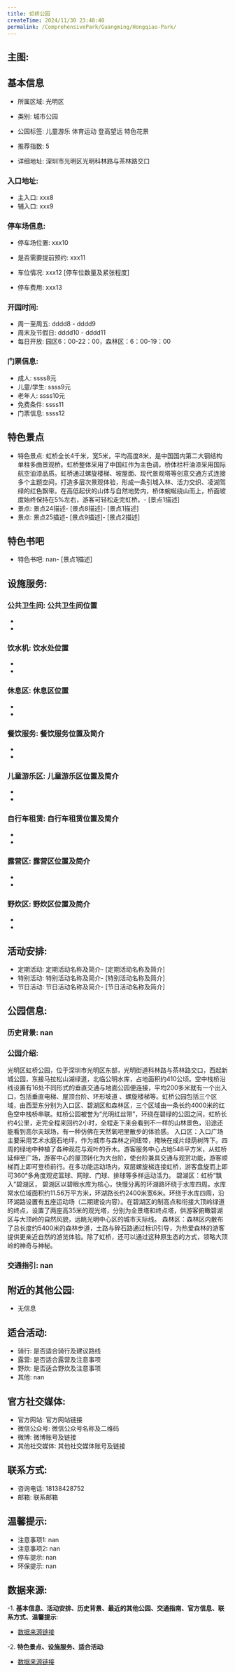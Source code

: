 ```yaml
---
title: 虹桥公园
createTime: 2024/11/30 23:48:40
permalink: /ComprehensivePark/Guangming/Hongqiao-Park/
---
```


## 主图:
<ImageCard
  image="https://cgj.sz.gov.cn/attachment/1/1334/1334244/10775009.jpg"
  title="虹桥公园"
  description="光明区虹桥公园，位于深圳市光明区东部，光明街道科林路与茶林路交口，西起新城公园，东接马拉松山湖绿道，北临公明水库，占地面积约410公顷。空中栈桥沿线设置有16处"
  date="2024/11/30"
  href="/"
  author="深圳公园"
/>

## 基本信息

- 所属区域: 光明区

- 类别: 城市公园

- 公园标签: 儿童游乐 体育运动 登高望远 特色花景

- 推荐指数: 5

- 详细地址: 深圳市光明区光明科林路与茶林路交口

### 入口地址:
- 主入口: xxx8
- 辅入口: xxx9
### 停车场信息:
- 停车场位置: xxx10

- 是否需要提前预约: xxx11

- 车位情况: xxx12 [停车位数量及紧张程度]

- 停车费用: xxx13

### 开园时间:
- 周一至周五: dddd8 - dddd9
- 周末及节假日: dddd10 - dddd11
- 每日开放: 园区6：00-22：00，森林区：6：00-19：00

### 门票信息:
- 成人: ssss8元
- 儿童/学生: ssss9元
- 老年人: ssss10元
- 免费条件: ssss11
- 门票信息: ssss12
## 特色景点
- 特色景点: 虹桥全长4千米，宽5米，平均高度8米，是中国国内第二大钢结构单柱多曲景观桥。虹桥整体采用了中国红作为主色调，桥体栏杆油漆采用国际航空油漆品质。虹桥通过螺旋楼梯、坡屋面、现代景观塔等创意交通方式连接多个主题空间，打造多层次景观体验，形成一条引城入林、活力交织、凌湖驾绿的红色飘带。在高低起伏的山体与自然地势内，桥体蜿蜒绕山而上，桥面坡度始终保持在5%左右，游客可轻松走完虹桥。- [景点1描述]
- 景点: 景点24描述- [景点8描述]- [景点1描述]
- 景点: 景点25描述- [景点9描述]- [景点2描述]
## 特色书吧
- 特色书吧: nan- [景点1描述]
## 设施服务:
### 公共卫生间: 公共卫生间位置
- 
- 
### 饮水机: 饮水处位置
- 
- 
### 休息区: 休息区位置
- 
- 
### 餐饮服务: 餐饮服务位置及简介
- 
- 
### 儿童游乐区: 儿童游乐区位置及简介
- 
- 
### 自行车租赁: 自行车租赁位置及简介
- 
- 
### 露营区: 露营区位置及简介
- 
- 
### 野炊区: 野炊区位置及简介

- 
- 
## 活动安排:
- 定期活动: 定期活动名称及简介- [定期活动名称及简介]
- 特别活动: 特别活动名称及简介- [特别活动名称及简介]
- 节日活动: 节日活动名称及简介- [节日活动名称及简介]
## 公园信息:
### 历史背景: nan
### 公园介绍:
 光明区虹桥公园，位于深圳市光明区东部，光明街道科林路与茶林路交口，西起新城公园，东接马拉松山湖绿道，北临公明水库，占地面积约410公顷。空中栈桥沿线设置有16处不同形式的垂直交通与地面公园便连接，平均200多米就有一个出入口，包括垂直电梯、屋顶台阶、环形坡道 、螺旋楼梯等。虹桥公园包括三个区域，由西至东分别为入口区、碧湖区和森林区，三个区域由一条长约4000米的红色空中栈桥串联。虹桥公园被誉为“光明红丝带”，环绕在碧绿的公园之间，虹桥长约4公里，走完全程来回约2小时，全程走下来会看到不一样的山林景色，沿途还能看到高尔夫球场，有一种仿佛在天然氧吧里散步的体验感。
入口区：入口广场主要采用艺术水磨石地坪，作为城市与森林之间纽带，掩映在成片绿荫树阵下。四周的绿地中种植了各种观花与观叶的乔木。游客服务中心占地548平方米，从虹桥延伸至广场，游客中心的屋顶转化为大台阶，使台阶兼具交通与观赏功能，游客顺梯而上即可登桥前行。在多功能运动场内，双层螺旋梯连接虹桥，游客盘旋而上即可360°多角度观览篮球、网球、门球、排球等多样运动活力。
碧湖区：虹桥“飘入”碧湖区， 碧湖区以碧眼水库为核心，快慢分离的环湖路环绕于水库四周。水库常水位域面积约11.56万平方米，环湖路长约2400米宽6米。环绕于水库四周，沿环湖路设置有五座运动场（二期建设内容）。在碧湖区的制高点和衔接大顶岭绿道的终点，设置了两座高35米的观光塔，分别为全景塔和终点塔，供游客俯瞰碧湖区与大顶岭的自然风貌，远眺光明中心区的城市天际线。
森林区：森林区内散布了总长度约5400米的森林步道，土路与碎石路通过标识引导，为热爱森林的游客提供更亲近自然的游览体验。除了虹桥，还可以通过这种原生态的方式，领略大顶岭的神奇与神秘。
### 交通指引: nan

## 附近的其他公园:
- 无信息

## 适合活动:
- 骑行: 是否适合骑行及建议路线
- 露营: 是否适合露营及注意事项
- 野炊: 是否适合野炊及注意事项
- 其他: nan

## 官方社交媒体:
- 官方网站: 官方网站链接
- 微信公众号: 微信公众号名称及二维码
- 微博: 微博账号及链接
- 其他社交媒体: 其他社交媒体账号及链接

## 联系方式:
- 咨询电话: 18138428752
- 邮箱: 联系邮箱

## 温馨提示:
- 注意事项1: nan
- 注意事项2: nan
- 停车提示: nan
- 环保提示: nan

## 数据来源:
-1. **基本信息、活动安排、历史背景、最近的其他公园、交通指南、官方信息、联系方式、温馨提示**:
- [数据来源链接](https://cgj.sz.gov.cn/xsmh/gysz/csgy/content/post_10775009.html)

-2. **特色景点、设施服务、适合活动**:
- [数据来源链接](https://cgj.sz.gov.cn/xsmh/gysz/csgy/content/post_10775009.html)

